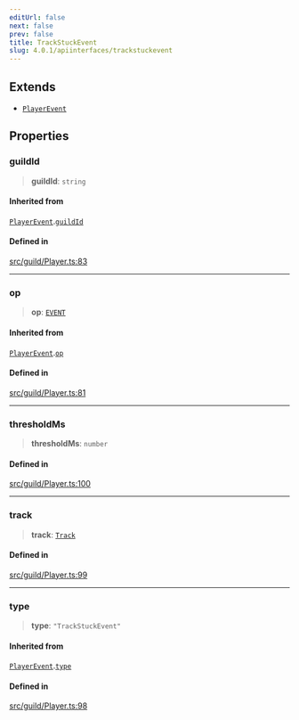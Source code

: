 ```yaml
---
editUrl: false
next: false
prev: false
title: TrackStuckEvent
slug: 4.0.1/apiinterfaces/trackstuckevent
---
```


## Extends

* [`PlayerEvent`](/4.0.1/api/interfaces/playerevent/)

## Properties

### guildId

> **guildId**: `string`

#### Inherited from

[`PlayerEvent`](/4.0.1/api/interfaces/playerevent/).[`guildId`](/4.0.1/api/interfaces/playerevent/#guildid)

#### Defined in

[src/guild/Player.ts:83](https://github.com/shipgirlproject/shoukaku/blob/396aa531096eda327ade0f473f9807576e9ae9df/src/guild/Player.ts#L83)

***

### op

> **op**: [`EVENT`](/4.0.1/api/namespaces/constants/enumerations/opcodes/#event)

#### Inherited from

[`PlayerEvent`](/4.0.1/api/interfaces/playerevent/).[`op`](/4.0.1/api/interfaces/playerevent/#op)

#### Defined in

[src/guild/Player.ts:81](https://github.com/shipgirlproject/shoukaku/blob/396aa531096eda327ade0f473f9807576e9ae9df/src/guild/Player.ts#L81)

***

### thresholdMs

> **thresholdMs**: `number`

#### Defined in

[src/guild/Player.ts:100](https://github.com/shipgirlproject/shoukaku/blob/396aa531096eda327ade0f473f9807576e9ae9df/src/guild/Player.ts#L100)

***

### track

> **track**: [`Track`](/4.0.1/api/interfaces/track/)

#### Defined in

[src/guild/Player.ts:99](https://github.com/shipgirlproject/shoukaku/blob/396aa531096eda327ade0f473f9807576e9ae9df/src/guild/Player.ts#L99)

***

### type

> **type**: `"TrackStuckEvent"`

#### Inherited from

[`PlayerEvent`](/4.0.1/api/interfaces/playerevent/).[`type`](/4.0.1/api/interfaces/playerevent/#type)

#### Defined in

[src/guild/Player.ts:98](https://github.com/shipgirlproject/shoukaku/blob/396aa531096eda327ade0f473f9807576e9ae9df/src/guild/Player.ts#L98)
